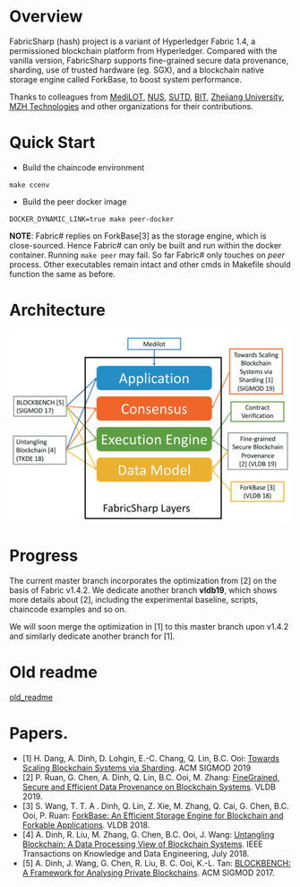 # Overview
FabricSharp (hash)  project is a variant of Hyperledger Fabric 1.4, a permissioned blockchain platform from Hyperledger. 
Compared with the vanilla version, FabricSharp supports fine-grained secure data provenance, sharding, use of
trusted hardware (eg. SGX), and a blockchain native storage engine called ForkBase, to boost system performance.

Thanks to colleagues from [MediLOT](https://medilot.com), [NUS](https://www.comp.nus.edu.sg/~dbsystem/index.html), [SUTD](https://istd.sutd.edu.sg/people/faculty/dinh-tien-tuan-anh), [BIT](http://cs.bit.edu.cn/szdw/jsml/js/zmh/index.htm), [Zhejiang University](https://person.zju.edu.cn/0098112), [MZH Technologies](http://www.mzhtechnologies.com/) and other organizations for their contributions.

# Quick Start
* Build the chaincode environment
```
make ccenv
```
* Build the peer docker image
```
DOCKER_DYNAMIC_LINK=true make peer-docker
```
__NOTE__: Fabric# replies on ForkBase[3] as the storage engine, which is close-sourced.
Hence Fabric# can only be built and run within the docker container. Running `make peer` may fail. So far Fabric# only touches on _peer_ process. Other executables remain intact and other cmds in Makefile should function the same as before. 

# Architecture
![architecture](architecture.png)

# Progress
The current master branch incorporates the optimization from [2] on the basis of Fabric v1.4.2. 
We dedicate another branch __vldb19__, which shows more details about [2], including the experimental baseline, scripts, chaincode examples and so on. 

We will soon merge the optimization in [1] to this master branch upon v1.4.2 and similarly dedicate another branch for [1]. 

# Old readme 
[old_readme](README.old.md)

# Papers. 
* [1] H. Dang, A. Dinh, D. Lohgin, E.-C. Chang, Q. Lin, B.C. Ooi: [Towards Scaling Blockchain Systems via Sharding](https://arxiv.org/pdf/1804.00399.pdf). ACM SIGMOD 2019
* [2] P. Ruan, G. Chen, A. Dinh, Q. Lin, B.C. Ooi, M. Zhang: [FineGrained, Secure and Efficient Data Provenance on Blockchain Systems](https://www.comp.nus.edu.sg/~ooibc/bcprovenance.pdf). VLDB 2019. 
* [3] S. Wang, T. T. A . Dinh, Q. Lin, Z. Xie, M. Zhang, Q. Cai, G. Chen, B.C. Ooi, P. Ruan: [ForkBase: An Efficient Storage Engine for Blockchain and Forkable Applications](https://www.comp.nus.edu.sg/~ooibc/forkbase.pdf). VLDB 2018. 
* [4] A. Dinh, R. Liu, M. Zhang, G. Chen, B.C. Ooi, J. Wang: [Untangling Blockchain: A Data Processing View of Blockchain Systems](https://ieeexplore.ieee.org/stamp/stamp.jsp?arnumber=8246573). IEEE Transactions on Knowledge and Data Engineering, July 2018. 
* [5] A. Dinh, J. Wang, G. Chen, R. Liu, B. C. Ooi, K.-L. Tan: [BLOCKBENCH: A Framework for Analysing Private Blockchains](https://www.comp.nus.edu.sg/~ooibc/blockbench.pdf). ACM SIGMOD 2017.
